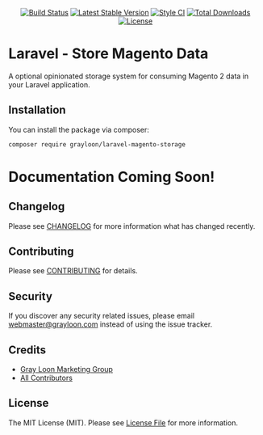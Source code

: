<p align="center">
<a href="https://github.com/grayloon/laravel-magento-storage/actions"><img src="https://github.com/grayloon/laravel-magento-storage/workflows/tests/badge.svg" alt="Build Status"></a>
<a href="https://packagist.org/packages/grayloon/laravel-magento-storage"><img src="https://img.shields.io/packagist/v/grayloon/laravel-magento-api.svg?style=flat" alt="Latest Stable Version"></a>
<a href="https://github.styleci.io/repos/277585119?branch=master"><img src="https://github.styleci.io/repos/277585119/shield?branch=master" alt="Style CI"></a>
<a href="https://packagist.org/packages/grayloon/laravel-magento-storage"><img src="https://img.shields.io/packagist/dt/grayloon/laravel-magento-api?style=flat" alt="Total Downloads"></a>
<a href="https://packagist.org/packages/grayloon/laravel-magento-storage"><img src="https://img.shields.io/badge/License-MIT-brightgreen.svg" alt="License"></a>
</p>

# Laravel - Store Magento Data

A optional opinionated storage system for consuming Magento 2 data in your Laravel application. 

## Installation

You can install the package via composer:

```bash
composer require grayloon/laravel-magento-storage
```


# Documentation Coming Soon!

## Changelog

Please see [CHANGELOG](CHANGELOG.md) for more information what has changed recently.

## Contributing

Please see [CONTRIBUTING](CONTRIBUTING.md) for details.

## Security

If you discover any security related issues, please email webmaster@grayloon.com instead of using the issue tracker.

## Credits

- [Gray Loon Marketing Group](https://github.com/grayloon)
- [All Contributors](../../contributors)

## License

The MIT License (MIT). Please see [License File](LICENSE.md) for more information.
